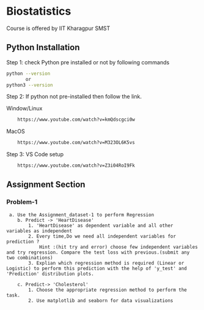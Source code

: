 # Biostatistics

Course is offered by IIT Kharagpur SMST



## Python Installation

Step 1: check Python pre installed or not by following commands
```bash
python --version 
       or 
python3 --version
```
Step 2: If python not pre-installed then follow the link.

Window/Linux
```bash 
    https://www.youtube.com/watch?v=kmQdscgci0w
```
MacOS
```bash 
    https://www.youtube.com/watch?v=M323OL6K5vs
```
Step 3: VS Code setup
```bash 
    https://www.youtube.com/watch?v=Z3i04RoI9Fk
```

## Assignment Section
### Problem-1
     a. Use the Assignment_dataset-1 to perform Regression
        b. Predict -> 'HeartDisease' 
            1. 'HeartDisease' as dependent variable and all other variables as independent
            2. Every time,Do we need all independent variables for prediction ? 
                Hint :(hit try and error) choose few independent variables and try regression. Compare the test loss with previous.(submit any two combinations)
            3. Explian which regression method is required (Linear or Logistic) to perform this prediction with the help of 'y_test' and 'Prediction' distribution plots.
            
        c. Predict-> 'Cholesterol'
            1. Choose the appropriate regression method to perform the task.
            2. Use matplotlib and seaborn for data visualizations
